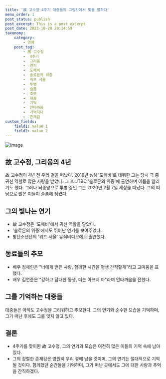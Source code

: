 ```yaml
---
title: '故 고수정 4주기 대중들의 그림자에서 빛을 발하다'
menu_order: 1
post_status: publish
post_excerpt: This is a post excerpt
post_date: 2023-10-20 20:14:59
taxonomy:
    category:
        - 연예
    post_tag:
        - 故 고수정
        -  4주기
        -  그리움
        -  연기
        -  도깨비
        -  솔로몬의 위증
        -  위드 서울
        -  투병
        -  슬픔
        -  추모
        -  대중
        -  기억
        -  안타까움
        -  기억되다
        -  존재감
custom_fields:
    field1: value 1
    field2: value 2
---
```


![Image](https://ssl.pstatic.net/mimgnews/image/112/2024/02/07/202402061512197611522_20240206154952_01_20240207060101202.jpg?type=w540)


## 故 고수정, 그리움의 4년
故 고수정이 4년 전 우리 곁을 떠났다. 2016년 tvN '도깨비'로 데뷔한 그는 당시 극 중 귀신 역할로 많은 사랑을 받았다. 그 후 JTBC '솔로몬의 위증'에 출연하며 이름을 알리기도 했다. 그러나 뇌종양으로 투병 중인 그는 2020년 2월 7일 세상을 떠났다. 그의 떠남으로 많은 이들이 슬픔에 잠겼다.

## 그의 빛나는 연기
- 故 고수정은 '도깨비'에서 귀신 역할을 맡았다.
- '솔로몬의 위증'에서도 뛰어난 연기를 보여주었다.
- 방탄소년단의 '위드 서울' 뮤직비디오에도 출연했다.

## 동료들의 추모
- 배우 정채린은 "너에게 받은 사랑, 함께한 시간을 평생 간직할게"라고 고마움을 표했다.
- 배우 김연준은 "강하고 담대한 동생, 더는 아프지 마"라며 안타까움을 전했다.

## 그를 기억하는 대중들
대중들은 아직도 고수정을 그리워하고 추모한다. 그의 연기와 순수한 모습을 기억하며, 그가 떠난 후에도 그를 잊지 않고 있다.

## 결론
- 4주기를 맞이한 故 고수정, 그의 연기와 모습은 여전히 많은 이들의 기억 속에 남아있다.
- 그의 강렬한 존재감은 영원히 우리 곁에 남을 것이며, 그의 연기는 절대적으로 기억될 것이다. 함께했던 순간들을 기억하며, 그가 떠난 곳에서도 그에 대한 사랑과 추억을 간직하겠다.
